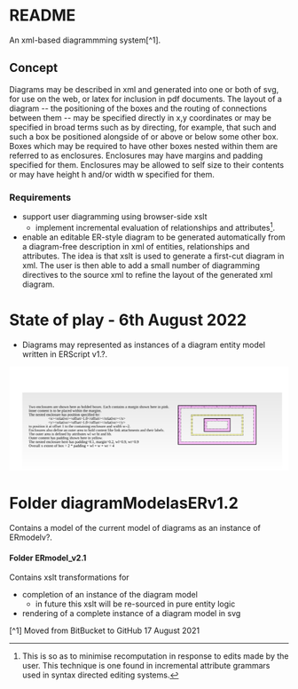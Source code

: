 # README #




An xml-based diagrammming system[^1]. 

## Concept
Diagrams may be described in xml and generated into one or both of svg, for use on the web, or latex for inclusion in pdf documents. 
The layout of a diagram -- the positioning of the boxes and the routing of connections between them -- may be specified directly in x,y coordinates or may be specified in broad terms such as by directing, for example, that such and such a box  be positioned alongside of or above or below some other box. Boxes which may be required to have other boxes nested within them are referred to as enclosures. Enclosures may have margins and padding specified for them. Enclosures may be allowed to self size to their contents or may have height h and/or width w specified for them. 
### Requirements
* support user diagramming using browser-side xslt
	* implement incremental evaluation of relationships and attributes[^2]. 
* enable an editable ER-style diagram to be generated automatically from a diagram-free description in xml of entities, relationships and attributes.
The idea is that xslt is used to generate a first-cut diagram in xml. The user is then able to add 
a small number of diagramming directives to the source xml to refine the layout of the generated xml diagram.
 
# State of play - 6th August 2022
* Diagrams may represented as instances of a diagram entity model written in ERScript v1.?. 

![introduction](images/x.dimensions.trimmed.svg)

# Folder diagramModelasERv1.2
Contains a model of the current model of diagrams as an instance of ERmodelv?.

#### Folder ERmodel_v2.1 
Contains xslt transformations for
* completion of an instance of the diagram model
  * in future this xslt will be re-sourced in pure entity logic
* rendering of a complete instance of a diagram model in svg 


[^1] Moved from BitBucket to GitHub 17 August 2021 
[^2]: This is so as to minimise recomputation in response to edits made by the user. This technique is one found in incremental attribute grammars used in syntax directed editing systems. 
